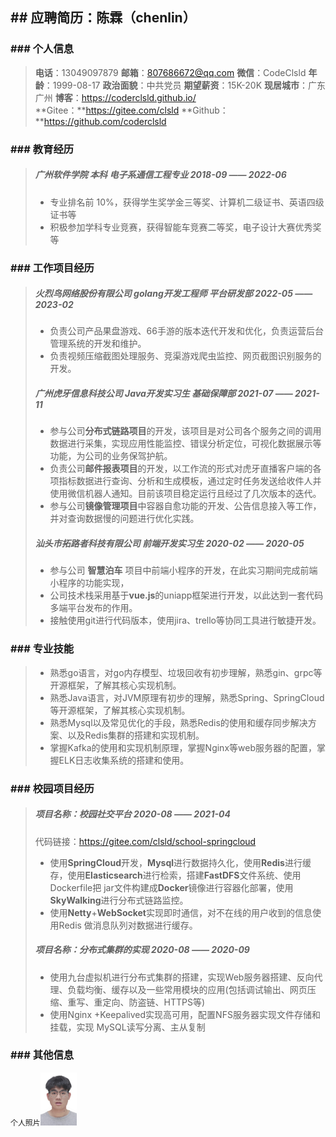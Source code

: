 ## ## 应聘简历：陈霖（chenlin）                      
### ### 个人信息
> **电话**：13049097879			**邮箱**：807686672@qq.com		   **微信**：CodeClsld
> **年龄**：1999-08-17			 **政治面貌**：中共党员				 **期望薪资**：15K-20K
> **现居城市**：广东广州						**博客**：https://coderclsld.github.io/			
> **Gitee：**https://gitee.com/clsld 		**Github：**https://github.com/coderclsld

### ### 教育经历
> ##### 广州软件学院 本科 电子系通信工程专业									2018-09 —— 2022-06
> - 专业排名前 10%，获得学生奖学金三等奖、计算机二级证书、英语四级证书等
> - 积极参加学科专业竞赛，获得智能车竞赛二等奖，电子设计大赛优秀奖等
### ### 工作项目经历
>##### 火烈鸟网络股份有限公司		golang开发工程师   平台研发部			   2022-05 —— 2023-02
>- 负责公司产品果盘游戏、66手游的版本迭代开发和优化，负责运营后台管理系统的开发和维护。
>- 负责视频压缩截图处理服务、竞渠游戏爬虫监控、网页截图识别服务的开发。
>##### 广州虎牙信息科技公司		Java开发实习生  基础保障部     			   2021-07 —— 2021-11
>- 参与公司**分布式链路项目**的开发，该项目是对公司各个服务之间的调用数据进行采集，实现应用性能监控、错误分析定位，可视化数据展示等功能，为公司的业务保驾护航。
>- 负责公司**邮件报表项目**的开发，以工作流的形式对虎牙直播客户端的各项指标数据进行查询、分析和生成模板，通过定时任务发送给收件人并使用微信机器人通知。目前该项目稳定运行且经过了几次版本的迭代。
>- 参与公司**镜像管理项目**中容器自愈功能的开发、公告信息接入等工作，并对查询数据慢的问题进行优化实践。 
>##### 汕头市拓路者科技有限公司	前端开发实习生							2020-02 —— 2020-05
>- 参与公司 **智慧泊车** 项目中前端小程序的开发，在此实习期间完成前端小程序的功能实现，
>- 公司技术栈采用基于**vue.js**的uniapp框架进行开发，以此达到一套代码多端平台发布的作用。
>- 接触使用git进行代码版本，使用jira、trello等协同工具进行敏捷开发。
### ### 专业技能
> - 熟悉go语言，对go内存模型、垃圾回收有初步理解，熟悉gin、grpc等开源框架，了解其核心实现机制。
> - 熟悉Java语言，对JVM原理有初步的理解，熟悉Spring、SpringCloud等开源框架，了解其核心实现机制。
> - 熟悉Mysql以及常见优化的手段，熟悉Redis的使用和缓存同步解决方案、以及Redis集群的搭建和实现机制。
> - 掌握Kafka的使用和实现机制原理，掌握Nginx等web服务器的配置，掌握ELK日志收集系统的搭建和使用。
### ### 校园项目经历
> ##### 项目名称：校园社交平台												2020-08 —— 2021-04
> 代码链接：https://gitee.com/clsld/school-springcloud		
> - 使用**SpringCloud**开发，**Mysql**进行数据持久化，使用**Redis**进行缓存，使用**Elasticsearch**进行检索，搭建**FastDFS**文件系统、使用Dockerfile把 jar文件构建成**Docker**镜像进行容器化部署，使用**SkyWalking**进行分布式链路监控。
> - 使用**Netty**+**WebSocket**实现即时通信，对不在线的用户收到的信息使用Redis 做消息队列对数据进行缓存。
> ##### 项目名称：分布式集群的实现 											2020-08 —— 2020-09
> - 使用九台虚拟机进行分布式集群的搭建，实现Web服务器搭建、反向代理、负载均衡、缓存以及一些常用模块的应用(包括调试输出、网页压缩、重写、重定向、防盗链、HTTPS等)
> - 使用Nginx +Keepalived实现高可用，配置NFS服务器实现文件存储和挂载，实现 MySQL读写分离、主从复制

### ### 其他信息

`个人照片`<img src="简历头像.jpg" alt="简历头像" style="zoom:15%" />

